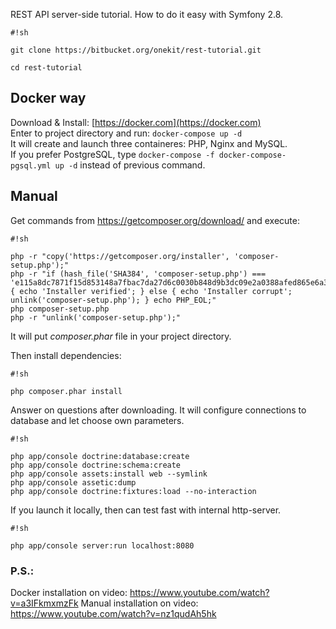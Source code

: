 REST API server-side tutorial. How to do it easy with Symfony 2.8.

```
#!sh

git clone https://bitbucket.org/onekit/rest-tutorial.git

cd rest-tutorial
```

## Docker way ##
Download & Install: [https://docker.com](https://docker.com)  
Enter to project directory and run: ```docker-compose up -d```  
It will create and launch three containeres: PHP, Nginx and MySQL.  
If you prefer PostgreSQL, type ```docker-compose -f docker-compose-pgsql.yml up -d``` instead of previous command.  

## Manual ##

Get commands from https://getcomposer.org/download/
and execute:

```
#!sh

php -r "copy('https://getcomposer.org/installer', 'composer-setup.php');"
php -r "if (hash_file('SHA384', 'composer-setup.php') === 'e115a8dc7871f15d853148a7fbac7da27d6c0030b848d9b3dc09e2a0388afed865e6a3d6b3c0fad45c48e2b5fc1196ae') { echo 'Installer verified'; } else { echo 'Installer corrupt'; unlink('composer-setup.php'); } echo PHP_EOL;"
php composer-setup.php
php -r "unlink('composer-setup.php');"
```
It will put *composer.phar* file in your project directory.  

Then install dependencies:


```
#!sh

php composer.phar install
```


Answer on questions after downloading. It will configure connections to database and let choose own parameters.  


```
#!sh

php app/console doctrine:database:create
php app/console doctrine:schema:create
php app/console assets:install web --symlink
php app/console assetic:dump
php app/console doctrine:fixtures:load --no-interaction
```



If you launch it locally, then can test fast with internal http-server.

```
#!sh

php app/console server:run localhost:8080

```

### P.S.: ###
Docker installation on video: https://www.youtube.com/watch?v=a3IFkmxmzFk
Manual installation on video: https://www.youtube.com/watch?v=nz1qudAh5hk